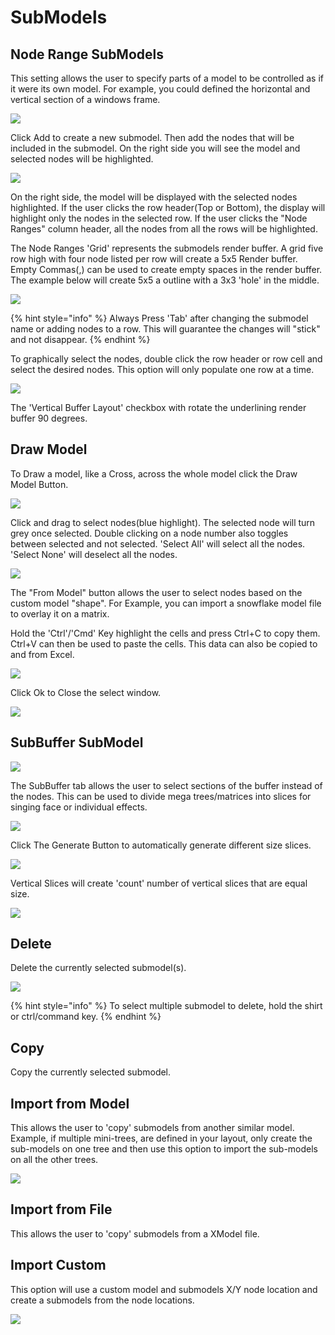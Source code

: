 # SubModels

## Node Range SubModels

This setting allows the user to specify parts of a model to be controlled as if it were its own model. For example, you could defined the horizontal and vertical section of a windows frame.

![](../../.gitbook/assets/image-804.png)

Click Add to create a new submodel. Then add the nodes that will be included in the submodel. On the right side you will see the model and selected nodes will be highlighted.

![](../../.gitbook/assets/image%20%28269%29.png)

On the right side, the model will be displayed with the selected nodes highlighted. If the user clicks the row header\(Top or Bottom\), the display will highlight only the nodes in the selected row. If the user clicks the "Node Ranges" column header, all the nodes from all the rows will be highlighted.

The Node Ranges 'Grid' represents the submodels render buffer. A grid five row high with four node listed per row will create a 5x5 Render buffer. Empty Commas\(,\) can be used to create empty spaces in the render buffer. The example below will create 5x5 a outline with a 3x3 'hole' in the middle.

![](../../.gitbook/assets/image%20%28694%29.png)

{% hint style="info" %}
Always Press 'Tab' after changing the submodel name or adding nodes to a row. This will guarantee the changes will "stick" and not disappear.
{% endhint %}

To graphically select the nodes, double click the row header or row cell and select the desired nodes. This option will only populate one row at a time.

![](../../.gitbook/assets/image%20%2812%29.png)

The 'Vertical Buffer Layout' checkbox with rotate the underlining render buffer 90 degrees.

## Draw Model

To Draw a model, like a Cross, across the whole model click the Draw Model Button.

![](../../.gitbook/assets/image%20%28594%29.png)

Click and drag to select nodes\(blue highlight\). The selected node will turn grey once selected. Double clicking on a node number also toggles between selected and not selected. 'Select All' will select all the nodes. 'Select None' will deselect all the nodes.

![](../../.gitbook/assets/image%20%28827%29.png)

The "From Model" button allows the user to select nodes based on the custom model "shape". For Example, you can import a snowflake model file to overlay it on a matrix.

Hold the 'Ctrl'/'Cmd' Key highlight the cells and press Ctrl+C to copy them. Ctrl+V can then be used to paste the cells. This data can also be copied to and from Excel.

![](../../.gitbook/assets/image%20%28611%29.png)

Click Ok to Close the select window.

![](../../.gitbook/assets/image%20%28123%29.png)

## SubBuffer SubModel

![](../../.gitbook/assets/image%20%28410%29.png)

The SubBuffer tab allows the user to select sections of the buffer instead of the nodes. This can be used to divide mega trees/matrices into slices for singing face or individual effects.

![](../../.gitbook/assets/image-754.png)

Click The Generate Button to automatically generate different size slices.

![](../../.gitbook/assets/image-778.png)

Vertical Slices will create 'count' number of vertical slices that are equal size.

![](../../.gitbook/assets/image%20%28429%29.png)

## Delete

Delete the currently selected submodel\(s\).

![](../../.gitbook/assets/image%20%28449%29.png)

{% hint style="info" %}
To select multiple submodel to delete, hold the shirt or ctrl/command key.
{% endhint %}

## Copy

Copy the currently selected submodel.

## Import from Model

This allows the user to 'copy' submodels from another similar model. Example, if multiple mini-trees, are defined in your layout, only create the sub-models on one tree and then use this option to import the sub-models on all the other trees.

![](../../.gitbook/assets/image%20%28509%29.png)

## Import from File

This allows the user to 'copy' submodels from a XModel file.

## Import Custom

This option will use a custom model and submodels X/Y node location and create a submodels from the node locations.

![](../../.gitbook/assets/image%20%28397%29.png)

